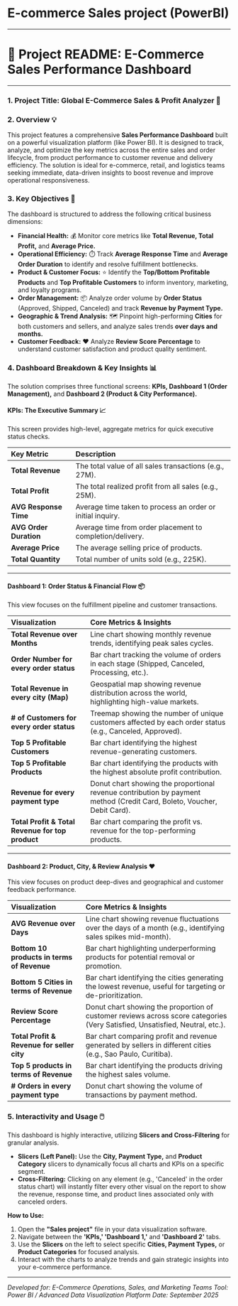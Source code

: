 
 # E-commerce Sales project (PowerBI)
---

# 🛒 Project README: E-Commerce Sales Performance Dashboard

---

### 1. Project Title: **Global E-Commerce Sales & Profit Analyzer** 🚀

### 2. Overview 💡

This project features a comprehensive **Sales Performance Dashboard** built on a powerful visualization platform (like Power BI). It is designed to track, analyze, and optimize the key metrics across the entire sales and order lifecycle, from product performance to customer revenue and delivery efficiency. The solution is ideal for e-commerce, retail, and logistics teams seeking immediate, data-driven insights to boost revenue and improve operational responsiveness.

### 3. Key Objectives 🎯

The dashboard is structured to address the following critical business dimensions:

* **Financial Health:** 💰 Monitor core metrics like **Total Revenue, Total Profit,** and **Average Price.**
* **Operational Efficiency:** ⏱️ Track **Average Response Time** and **Average Order Duration** to identify and resolve fulfillment bottlenecks.
* **Product & Customer Focus:** ⭐ Identify the **Top/Bottom Profitable Products** and **Top Profitable Customers** to inform inventory, marketing, and loyalty programs.
* **Order Management:** 📦 Analyze order volume by **Order Status** (Approved, Shipped, Canceled) and track **Revenue by Payment Type.**
* **Geographic & Trend Analysis:** 🗺️ Pinpoint high-performing **Cities** for both customers and sellers, and analyze sales trends **over days and months.**
* **Customer Feedback:** ❤️ Analyze **Review Score Percentage** to understand customer satisfaction and product quality sentiment.

### 4. Dashboard Breakdown & Key Insights 📊

The solution comprises three functional screens: **KPIs, Dashboard 1 (Order Management),** and **Dashboard 2 (Product & City Performance).**

#### KPIs: The Executive Summary 📈

This screen provides high-level, aggregate metrics for quick executive status checks.

| Key Metric | Description |
| :--- | :--- |
| **Total Revenue** | The total value of all sales transactions (e.g., 27M). |
| **Total Profit** | The total realized profit from all sales (e.g., 25M). |
| **AVG Response Time** | Average time taken to process an order or initial inquiry. |
| **AVG Order Duration** | Average time from order placement to completion/delivery. |
| **Average Price** | The average selling price of products. |
| **Total Quantity** | Total number of units sold (e.g., 225K). |

---

#### Dashboard 1: Order Status & Financial Flow 📦

This view focuses on the fulfillment pipeline and customer transactions.

| Visualization | Core Metrics & Insights |
| :--- | :--- |
| **Total Revenue over Months** | Line chart showing monthly revenue trends, identifying peak sales cycles. |
| **Order Number for every order status** | Bar chart tracking the volume of orders in each stage (Shipped, Canceled, Processing, etc.). |
| **Total Revenue in every city (Map)** | Geospatial map showing revenue distribution across the world, highlighting high-value markets. |
| **# of Customers for every order status** | Treemap showing the number of unique customers affected by each order status (e.g., Canceled, Approved). |
| **Top 5 Profitable Customers** | Bar chart identifying the highest revenue-generating customers. |
| **Top 5 Profitable Products** | Bar chart identifying the products with the highest absolute profit contribution. |
| **Revenue for every payment type** | Donut chart showing the proportional revenue contribution by payment method (Credit Card, Boleto, Voucher, Debit Card). |
| **Total Profit & Total Revenue for top product** | Bar chart comparing the profit vs. revenue for the top-performing products. |

---

#### Dashboard 2: Product, City, & Review Analysis ❤️

This view focuses on product deep-dives and geographical and customer feedback performance.

| Visualization | Core Metrics & Insights |
| :--- | :--- |
| **AVG Revenue over Days** | Line chart showing revenue fluctuations over the days of a month (e.g., identifying sales spikes mid-month). |
| **Bottom 10 products in terms of Revenue** | Bar chart highlighting underperforming products for potential removal or promotion. |
| **Bottom 5 Cities in terms of Revenue** | Bar chart identifying the cities generating the lowest revenue, useful for targeting or de-prioritization. |
| **Review Score Percentage** | Donut chart showing the proportion of customer reviews across score categories (Very Satisfied, Unsatisfied, Neutral, etc.). |
| **Total Profit & Revenue for seller city** | Bar chart comparing profit and revenue generated by sellers in different cities (e.g., Sao Paulo, Curitiba). |
| **Top 5 products in terms of Revenue** | Bar chart identifying the products driving the highest sales volume. |
| **# Orders in every payment type** | Donut chart showing the volume of transactions by payment method. |

### 5. Interactivity and Usage 🖱️

This dashboard is highly interactive, utilizing **Slicers and Cross-Filtering** for granular analysis.

* **Slicers (Left Panel):** Use the **City, Payment Type,** and **Product Category** slicers to dynamically focus all charts and KPIs on a specific segment.
* **Cross-Filtering:** Clicking on any element (e.g., 'Canceled' in the order status chart) will instantly filter every other visual on the report to show the revenue, response time, and product lines associated only with canceled orders.

**How to Use:**
1.  Open the **"Sales project"** file in your data visualization software.
2.  Navigate between the **'KPIs,' 'Dashboard 1,'** and **'Dashboard 2'** tabs.
3.  Use the **Slicers** on the left to select specific **Cities, Payment Types,** or **Product Categories** for focused analysis.
4.  Interact with the charts to analyze trends and gain strategic insights into your e-commerce performance.

---
*Developed for: E-Commerce Operations, Sales, and Marketing Teams*
*Tool: Power BI / Advanced Data Visualization Platform*
*Date: September 2025*


